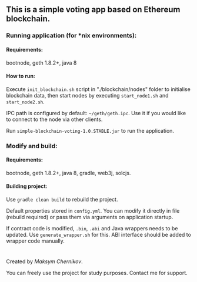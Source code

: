 This is a simple voting app based on Ethereum blockchain.
---
### Running application (for *nix environments):

#### Requirements:
bootnode, geth 1.8.2+, java 8
#### How to run:
Execute `init_blockchain.sh` script in "./blockchain/nodes" folder to initialise blockchain data, then start nodes by executing `start_node1.sh` and `start_node2.sh`.

IPC path is configured by default: `~/geth/geth.ipc`. Use it if you would like to connect to the node via other clients.

Run `simple-blockchain-voting-1.0.STABLE.jar` to run the application.

### Modify and build:
#### Requirements:
bootnode, geth 1.8.2+, java 8, gradle, web3j, solcjs.

#### Building project:
Use `gradle clean build` to rebuild the project.

Default properties stored in `config.yml`. You can modify it directly in file (rebuild required) or pass them via arguments on application startup.

If contract code is modified, `.bin`, `.abi` and Java wrappers needs to be updated. Use `generate_wrapper.sh` for this. ABI interface should be added to wrapper code manually.
#
Created by *Maksym Chernikov*.

You can freely use the project for study purposes. Contact me for support.

